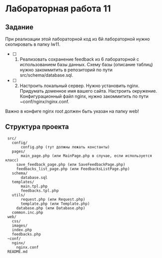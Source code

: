 # Лабораторная работа 11

## Задание
При реализации этой лабораторной код из 6й лабораторной нужно скопировать в папку lw11.

- [ ] 1)	Реализовать сохранение feedback из 6 лабораторной с использованием базы данных. Схему базы (описание таблиц) нужно закоммитить в репозиторий по пути src/schema/database.sql.
- [ ] 2)	Настроить локальный сервер. Нужно установить nginx. Придумать доменное имя вашего сайта. Настроить окружение. Конфигурационный файл nginx, нужно закоммитить по пути ~conf/nginx/nginx.conf.

Важно в конфиге nginx root должен быть указан на папку web!

## Структура проекта

```
 src/
   config/
	   сonfig.php (тут должны лежать константы)
   pages/
	   main_page.php (или MainPage.php в случае, если используется класс)
     save_feedback_page.php (или SaveFeedbackPage.php)
     feedbacks_list_page.php (или FeedbacksListPage.php)
   schema/
	   database.sql
   templates/
	   main.tpl.php
	   feedbacks.tpl.php
   utils/
	   request.php (или Request.php)
	   template.php (или Template.php)
     database.php (или Database.php)
   common.inc.php
 web/
   css/
   images/
   index.php
   feedbacks.php
 ~conf/
   nginx/
	 nginx.conf
 README.md
```
